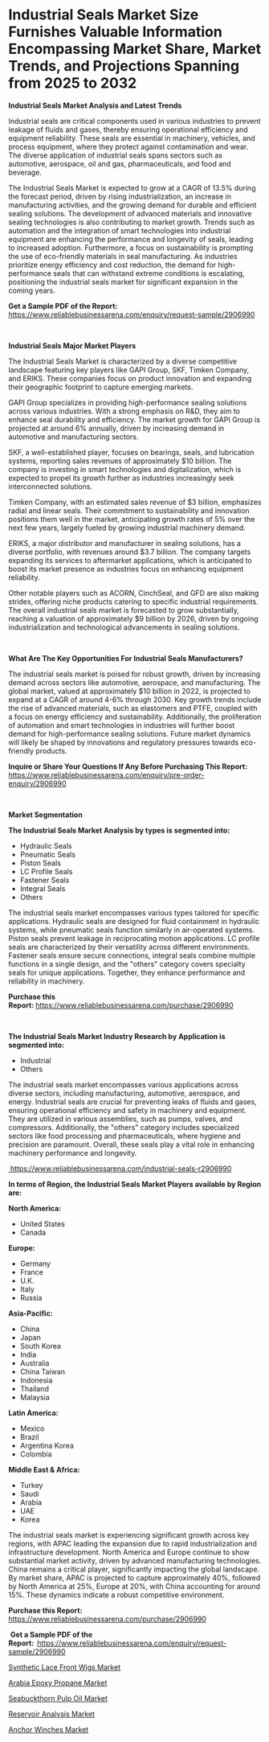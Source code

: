 <p><h1>Industrial Seals Market Size Furnishes Valuable Information Encompassing Market Share, Market Trends, and Projections Spanning from 2025 to 2032</h1></p><p><strong>Industrial Seals Market Analysis and Latest Trends</strong></p>
<p><p>Industrial seals are critical components used in various industries to prevent leakage of fluids and gases, thereby ensuring operational efficiency and equipment reliability. These seals are essential in machinery, vehicles, and process equipment, where they protect against contamination and wear. The diverse application of industrial seals spans sectors such as automotive, aerospace, oil and gas, pharmaceuticals, and food and beverage.</p><p>The Industrial Seals Market is expected to grow at a CAGR of 13.5% during the forecast period, driven by rising industrialization, an increase in manufacturing activities, and the growing demand for durable and efficient sealing solutions. The development of advanced materials and innovative sealing technologies is also contributing to market growth. Trends such as automation and the integration of smart technologies into industrial equipment are enhancing the performance and longevity of seals, leading to increased adoption. Furthermore, a focus on sustainability is prompting the use of eco-friendly materials in seal manufacturing. As industries prioritize energy efficiency and cost reduction, the demand for high-performance seals that can withstand extreme conditions is escalating, positioning the industrial seals market for significant expansion in the coming years.</p></p>
<p><strong>Get a Sample PDF of the Report:&nbsp;</strong> <a href="https://www.reliablebusinessarena.com/enquiry/request-sample/2906990?utm_campaign=2189&utm_medium=2&utm_source=Github&utm_content=ia&utm_term=12032025&utm_id=industrial-seals">https://www.reliablebusinessarena.com/enquiry/request-sample/2906990</a></p>
<p>&nbsp;</p>
<p><strong>Industrial Seals Major Market Players</strong></p>
<p><p>The Industrial Seals Market is characterized by a diverse competitive landscape featuring key players like GAPI Group, SKF, Timken Company, and ERIKS. These companies focus on product innovation and expanding their geographic footprint to capture emerging markets.</p><p>GAPI Group specializes in providing high-performance sealing solutions across various industries. With a strong emphasis on R&D, they aim to enhance seal durability and efficiency. The market growth for GAPI Group is projected at around 6% annually, driven by increasing demand in automotive and manufacturing sectors.</p><p>SKF, a well-established player, focuses on bearings, seals, and lubrication systems, reporting sales revenues of approximately $10 billion. The company is investing in smart technologies and digitalization, which is expected to propel its growth further as industries increasingly seek interconnected solutions.</p><p>Timken Company, with an estimated sales revenue of $3 billion, emphasizes radial and linear seals. Their commitment to sustainability and innovation positions them well in the market, anticipating growth rates of 5% over the next few years, largely fueled by growing industrial machinery demand.</p><p>ERIKS, a major distributor and manufacturer in sealing solutions, has a diverse portfolio, with revenues around $3.7 billion. The company targets expanding its services to aftermarket applications, which is anticipated to boost its market presence as industries focus on enhancing equipment reliability.</p><p>Other notable players such as ACORN, CinchSeal, and GFD are also making strides, offering niche products catering to specific industrial requirements. The overall industrial seals market is forecasted to grow substantially, reaching a valuation of approximately $9 billion by 2026, driven by ongoing industrialization and technological advancements in sealing solutions.</p></p>
<p>&nbsp;</p>
<p><strong>What Are The Key Opportunities For Industrial Seals Manufacturers?</strong></p>
<p><p>The industrial seals market is poised for robust growth, driven by increasing demand across sectors like automotive, aerospace, and manufacturing. The global market, valued at approximately $10 billion in 2022, is projected to expand at a CAGR of around 4-6% through 2030. Key growth trends include the rise of advanced materials, such as elastomers and PTFE, coupled with a focus on energy efficiency and sustainability. Additionally, the proliferation of automation and smart technologies in industries will further boost demand for high-performance sealing solutions. Future market dynamics will likely be shaped by innovations and regulatory pressures towards eco-friendly products.</p></p>
<p><strong>Inquire or Share Your Questions If Any Before Purchasing This Report:</strong> <a href="https://www.reliablebusinessarena.com/enquiry/pre-order-enquiry/2906990?utm_campaign=2189&utm_medium=2&utm_source=Github&utm_content=ia&utm_term=12032025&utm_id=industrial-seals">https://www.reliablebusinessarena.com/enquiry/pre-order-enquiry/2906990</a></p>
<p>&nbsp;</p>
<p><strong>Market Segmentation</strong></p>
<p><strong>The Industrial Seals Market Analysis by types is segmented into:</strong></p>
<p><ul><li>Hydraulic Seals</li><li>Pneumatic Seals</li><li>Piston Seals</li><li>LC Profile Seals</li><li>Fastener Seals</li><li>Integral Seals</li><li>Others</li></ul></p>
<p><p>The industrial seals market encompasses various types tailored for specific applications. Hydraulic seals are designed for fluid containment in hydraulic systems, while pneumatic seals function similarly in air-operated systems. Piston seals prevent leakage in reciprocating motion applications. LC profile seals are characterized by their versatility across different environments. Fastener seals ensure secure connections, integral seals combine multiple functions in a single design, and the "others" category covers specialty seals for unique applications. Together, they enhance performance and reliability in machinery.</p></p>
<p><strong>Purchase this Report:&nbsp;</strong><a href="https://www.reliablebusinessarena.com/purchase/2906990?utm_campaign=2189&utm_medium=2&utm_source=Github&utm_content=ia&utm_term=12032025&utm_id=industrial-seals">https://www.reliablebusinessarena.com/purchase/2906990</a></p>
<p>&nbsp;</p>
<p><strong>The Industrial Seals Market Industry Research by Application is segmented into:</strong></p>
<p><ul><li>Industrial</li><li>Others</li></ul></p>
<p><p>The industrial seals market encompasses various applications across diverse sectors, including manufacturing, automotive, aerospace, and energy. Industrial seals are crucial for preventing leaks of fluids and gases, ensuring operational efficiency and safety in machinery and equipment. They are utilized in various assemblies, such as pumps, valves, and compressors. Additionally, the "others" category includes specialized sectors like food processing and pharmaceuticals, where hygiene and precision are paramount. Overall, these seals play a vital role in enhancing machinery performance and longevity.</p></p>
<p><a href="https://www.reliablebusinessarena.com/industrial-seals-r2906990?utm_campaign=2189&utm_medium=2&utm_source=Github&utm_content=ia&utm_term=12032025&utm_id=industrial-seals">&nbsp;https://www.reliablebusinessarena.com/industrial-seals-r2906990</a></p>
<p><strong>In terms of Region, the Industrial Seals Market Players available by Region are:</strong></p>
<p>
    <p> <strong> North America: </strong>
        <ul>
            <li>United States</li>
            <li>Canada</li>
        </ul>
        </p> 
    <p> <strong> Europe: </strong>
        <ul>
            <li>Germany</li>
            <li>France</li>
            <li>U.K.</li>
            <li>Italy</li>
            <li>Russia</li>
        </ul>
        </p> 
    <p> <strong> Asia-Pacific: </strong>
        <ul>
            <li>China</li>
            <li>Japan</li>
            <li>South Korea</li>
            <li>India</li>
            <li>Australia</li>
            <li>China Taiwan</li>
            <li>Indonesia</li>
            <li>Thailand</li>
            <li>Malaysia</li>
        </ul>
        </p> 
    <p> <strong> Latin America: </strong>
        <ul>
            <li>Mexico</li>
            <li>Brazil</li>
            <li>Argentina Korea</li>
            <li>Colombia</li>
        </ul>
        </p> 
    <p> <strong> Middle East & Africa: </strong>
        <ul>
            <li>Turkey</li>
            <li>Saudi</li>
            <li>Arabia</li>
            <li>UAE</li>
            <li>Korea</li>
        </ul>
    </p>
    </p>
<p><p>The industrial seals market is experiencing significant growth across key regions, with APAC leading the expansion due to rapid industrialization and infrastructure development. North America and Europe continue to show substantial market activity, driven by advanced manufacturing technologies. China remains a critical player, significantly impacting the global landscape. By market share, APAC is projected to capture approximately 40%, followed by North America at 25%, Europe at 20%, with China accounting for around 15%. These dynamics indicate a robust competitive environment.</p></p>
<p><strong>Purchase this Report: </strong><a href="https://www.reliablebusinessarena.com/purchase/2906990?utm_campaign=2189&utm_medium=2&utm_source=Github&utm_content=ia&utm_term=12032025&utm_id=industrial-seals">https://www.reliablebusinessarena.com/purchase/2906990</a></p>
<p>&nbsp;<strong>Get a Sample PDF of the Report:&nbsp;&nbsp;</strong><a href="https://www.reliablebusinessarena.com/enquiry/request-sample/2906990?utm_campaign=2189&utm_medium=2&utm_source=Github&utm_content=ia&utm_term=12032025&utm_id=industrial-seals">https://www.reliablebusinessarena.com/enquiry/request-sample/2906990</a></p>
<p><strong></strong></p>
<p><p><a href="https://github.com/kaforarvero/Market-Research-Report-List-1/blob/main/synthetic-lace-front-wigs-market.md?utm_campaign=2189&utm_medium=2&utm_source=Github&utm_content=ia&utm_term=12032025&utm_id=industrial-seals">Synthetic Lace Front Wigs Market</a></p><p><a href="https://github.com/hutchkloor4x/Market-Research-Report-List-1/blob/main/arabia-epoxy-propane-market.md?utm_campaign=2189&utm_medium=2&utm_source=Github&utm_content=ia&utm_term=12032025&utm_id=industrial-seals">Arabia Epoxy Propane Market</a></p><p><a href="https://github.com/djihencygnel74/Market-Research-Report-List-1/blob/main/seabuckthorn-pulp-oil-market.md?utm_campaign=2189&utm_medium=2&utm_source=Github&utm_content=ia&utm_term=12032025&utm_id=industrial-seals">Seabuckthorn Pulp Oil Market</a></p><p><a href="https://github.com/berkemiars2j/Market-Research-Report-List-1/blob/main/reservoir-analysis-market.md?utm_campaign=2189&utm_medium=2&utm_source=Github&utm_content=ia&utm_term=12032025&utm_id=industrial-seals">Reservoir Analysis Market</a></p><p><a href="https://github.com/variothonia/Market-Research-Report-List-1/blob/main/anchor-winches-market.md?utm_campaign=2189&utm_medium=2&utm_source=Github&utm_content=ia&utm_term=12032025&utm_id=industrial-seals">Anchor Winches Market</a></p></p>